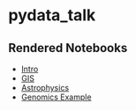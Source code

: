 pydata_talk
===========


## Rendered Notebooks

* [Intro](http://nbviewer.ipython.org/github/ChrisBeaumont/pydata_talk/blob/master/Intro%20to%20SciDB-py.ipynb)
* [GIS](http://nbviewer.ipython.org/github/ChrisBeaumont/pydata_talk/blob/master/MODIS.ipynb)
* [Astrophysics](http://nbviewer.ipython.org/github/ChrisBeaumont/pydata_talk/blob/master/nicer.ipynb)
* [Genomics Example](http://nbviewer.ipython.org/urls/raw.github.com/ChrisBeaumont/pydata_talk/master/Genomics.ipynb)

